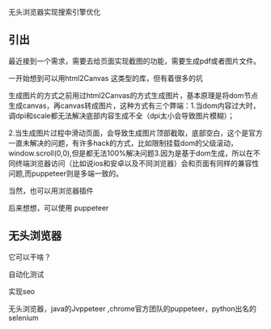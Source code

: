 无头浏览器实现搜索引擎优化



## 引出

最近接到一个需求，需要去给页面实现截图的功能，需要生成pdf或者图片文件。 

一开始想到可以用html2Canvas 这类型的库，但有着很多的坑 



生成图片的方式之前用过html2Canvas的方式生成图片，基本原理是将dom节点生成canvas，再canvas转成图片，这种方式有三个弊端：1.当dom内容过大时，调dpi和scale都无法解决底部内容生成不全（dpi太小会导致图片模糊）；

2.当生成图片过程中滑动页面，会导致生成图片顶部截取，底部空白，这个是官方一直未解决的问题，有许多hack的方式，比如限制挂载dom的父级滚动，window.scroll(0,0),但是都无法100%解决问题3.因为是基于dom生成，所以在不同终端浏览器访问（比如说ios和安卓以及不同浏览器）会和页面有同样的兼容性问题,而puppeteer则是多端一致的。

当然，也可以用浏览器插件

后来想想，可以使用 puppeteer



## 无头浏览器



它可以干啥？ 

自动化测试 

实现seo



无头浏览器，java的Jvppeteer ,chrome官方团队的puppeteer，python出名的selenium 